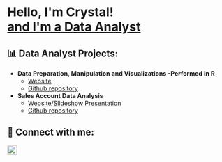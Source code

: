 <h1>Hello, I'm Crystal! <br/><a href="https://www.linkedin.com/in/crystaln88/">and I'm a Data Analyst</a></h1>

<h2>📊 Data Analyst Projects:</h2>

- <b>Data Preparation, Manipulation and Visualizations -Performed in R</b>
  - [Website](https://cnormx.github.io/R_Capstone_Project/)
  - [Github repository](https://github.com/CNormx/R_Capstone_Project)
- <b>Sales Account Data Analysis</b>
  - [Website/Slideshow Presentation](https://cnormx.github.io/Sales-Account-DA/) 
  - [Github repository](https://github.com/CNormx/Sales-Account-DA)
<h2> 🤳 Connect with me:</h2>

[<img align="left" alt="JoshMadakor | LinkedIn" width="22px" src="https://cdn.jsdelivr.net/npm/simple-icons@v3/icons/linkedin.svg" />][linkedin]

[linkedin]: https://www.linkedin.com/in/crystaln88/

<!--
**joshmadakor1/joshmadakor1** is a ✨ _special_ ✨ repository because its `README.md` (this file) appears on your GitHub profile.

Here are some ideas to get you started:

- 🔭 I’m currently working on ...
- 🌱 I’m currently learning ...
- 👯 I’m looking to collaborate on ...
- 🤔 I’m looking for help with ...
- 💬 Ask me about ...
- 📫 How to reach me: ...
- 😄 Pronouns: ...
- ⚡ Fun fact: ...
-->
